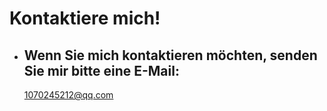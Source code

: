 # Kontaktiere mich!

* ## Wenn Sie mich kontaktieren möchten, senden Sie mir bitte eine E-Mail:

  1070245212@qq.com

